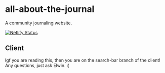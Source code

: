 # all-about-the-journal
A community journaling website.

[![Netlify Status](https://api.netlify.com/api/v1/badges/dafd330d-8703-4f6d-a426-d9a0682089eb/deploy-status)](https://app.netlify.com/sites/peaceful-hoover-3dc7e0/deploys)

## Client

Igf you are reading this, then you are on the search-bar branch of the client!  Any questions, just ask Elwin.  :)